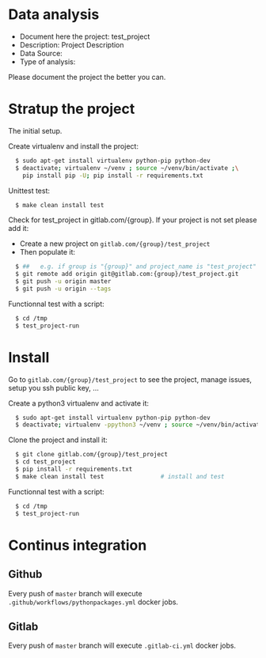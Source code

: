 # Data analysis
- Document here the project: test_project
- Description: Project Description
- Data Source:
- Type of analysis:

Please document the project the better you can.

# Stratup the project

The initial setup.

Create virtualenv and install the project:
```bash
  $ sudo apt-get install virtualenv python-pip python-dev
  $ deactivate; virtualenv ~/venv ; source ~/venv/bin/activate ;\
    pip install pip -U; pip install -r requirements.txt
```

Unittest test:
```bash
  $ make clean install test
```

Check for test_project in gitlab.com/{group}.
If your project is not set please add it:

- Create a new project on `gitlab.com/{group}/test_project`
- Then populate it:

```bash
  $ ##   e.g. if group is "{group}" and project_name is "test_project"
  $ git remote add origin git@gitlab.com:{group}/test_project.git
  $ git push -u origin master
  $ git push -u origin --tags
```

Functionnal test with a script:
```bash
  $ cd /tmp
  $ test_project-run
```
# Install
Go to `gitlab.com/{group}/test_project` to see the project, manage issues,
setup you ssh public key, ...

Create a python3 virtualenv and activate it:
```bash
  $ sudo apt-get install virtualenv python-pip python-dev
  $ deactivate; virtualenv -ppython3 ~/venv ; source ~/venv/bin/activate
```

Clone the project and install it:
```bash
  $ git clone gitlab.com/{group}/test_project
  $ cd test_project
  $ pip install -r requirements.txt
  $ make clean install test                # install and test
```
Functionnal test with a script:
```bash
  $ cd /tmp
  $ test_project-run
``` 

# Continus integration
## Github 
Every push of `master` branch will execute `.github/workflows/pythonpackages.yml` docker jobs.
## Gitlab
Every push of `master` branch will execute `.gitlab-ci.yml` docker jobs.
